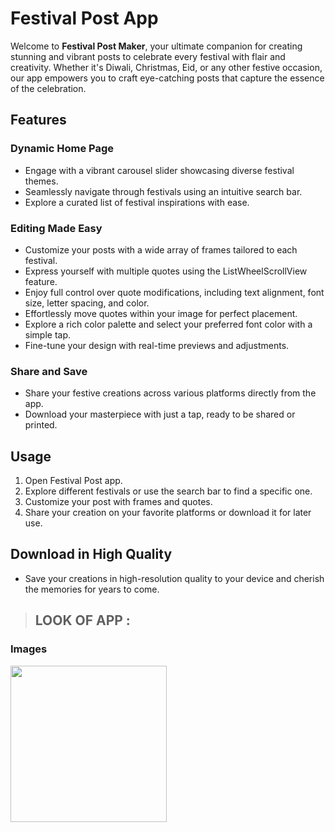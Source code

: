 # Festival Post App

Welcome to **Festival Post Maker**, your ultimate companion for creating stunning and vibrant posts to celebrate every festival with flair and creativity. Whether it's Diwali, Christmas, Eid, or any other festive occasion, our app empowers you to craft eye-catching posts that capture the essence of the celebration.

## Features

### Dynamic Home Page
- Engage with a vibrant carousel slider showcasing diverse festival themes.
- Seamlessly navigate through festivals using an intuitive search bar.
- Explore a curated list of festival inspirations with ease.

### Editing Made Easy
- Customize your posts with a wide array of frames tailored to each festival.
- Express yourself with multiple quotes using the ListWheelScrollView feature.
- Enjoy full control over quote modifications, including text alignment, font size, letter spacing, and color.
- Effortlessly move quotes within your image for perfect placement.
- Explore a rich color palette and select your preferred font color with a simple tap.
- Fine-tune your design with real-time previews and adjustments.

### Share and Save
- Share your festive creations across various platforms directly from the app.
- Download your masterpiece with just a tap, ready to be shared or printed.

## Usage
1. Open Festival Post app.
2. Explore different festivals or use the search bar to find a specific one.
3. Customize your post with frames and quotes.
4. Share your creation on your favorite platforms or download it for later use.

## Download in High Quality  
- Save your creations in high-resolution quality to your device and cherish the memories for years to come.

> ## LOOK OF APP :



### Images



<img src = "https://github.com/imhadiyal/festival_post_app/assets/146731392/c0c81ca7-4e27-4250-90fb-963036527f7c" width = "250">
